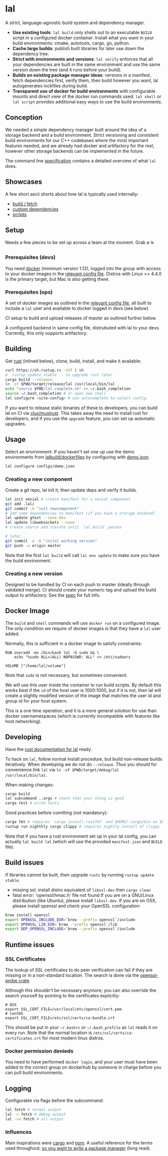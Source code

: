 # lal
A strict, language-agnostic build system and dependency manager.

* **Use existing tools**: `lal build` only shells out to an executable `BUILD` script in a configured docker container. Install what you want in your build environments: cmake, autotools, cargo, go, python.
* **Cache large builds**: publish built libraries for later use down the dependency tree.
* **Strict with environments and versions**: `lal verify` enforces that all your dependencies are built in the same environment and use the same version down the tree (and it runs before your build).
* **Builds on existing package manager ideas**: versions in a manifest, fetch dependencies first, verify them, then build however you want, lal autogenerates lockfiles during build.
* **Transparent use of docker for build environments** with configurable mounts and direct view of the docker run commands used. `lal shell` or `lal script` provides additional easy ways to use the build environments.

## Conception
We needed a simple dependency manager built around the idea of a storage backend and a build environment. Strict versioning and consistent build environments for our C++ codebases where the most important features needed, and we already had docker and artifactory for the rest, however other storage backends can be implemented in the future.

The command line [specification](./SPEC.md) contains a detailed overview of what `lal` does.

## Showcases
A few short ascii shorts about how lal is typically used internally:

- [build / fetch](https://asciinema.org/a/3udzvbettco6sx44mbn238x0v)
- [custom dependencies](https://asciinema.org/a/c9v790m4euh190ladaqzfdc43)
- [scripts](https://asciinema.org/a/a3xmki0iz5j0am2vv780p41xa)

## Setup
Needs a few pieces to be set up across a team at the moment. Grab a :coffee:

### Prerequisites (devs)
You need [docker](https://docs.docker.com/engine/installation/linux/) (minimum version 1.12), logged into the group with access to your docker images in the [relevant config file](./configs). Distros with Linux >= 4.4.0 is the primary target, but Mac is also getting there.

### Prerequisites (ops)
A set of docker images as outlined in the [relevant config file](./configs), all built to include a `lal` user and available to docker logged in devs (see below)

CI setup to build and upload releases of master as outlined further below.

A configured backend in same config file, distrubuted with lal to your devs. Currently, this only supports artifactory.

## Building
Get [rust](https://www.rust-lang.org/downloads.html) (inlined below), clone, build, install, and make it available:

```sh
curl https://sh.rustup.rs -sSf | sh
# `rustup update stable` - to upgrade rust later
cargo build --release
ln -sf $PWD/target/release/lal /usr/local/bin/lal
echo "source $PWD/lal.complete.sh" >> ~/.bash_completion
source ~/.bash_completion # or open new shell
lal configure <site-config> # use autocomplete to select config
```

If you want to release static binaries of these to developers, you can build lal on CI via [clux/muslrust](https://github.com/clux/muslrust). This takes away the need to install rust for developers, and if you use the `upgrade` feature, you can set up automatic upgrades.

## Usage
Select an environment. If you haven't set one up use the demo environments from [lalbuild/dockerfiles](https://github.com/lalbuild/dockerfiles) by configuring with [demo.json](./configs/demo.json).

```sh
lal configure configs/demo.json
```

### Creating a new component
Create a git repo, lal init it, then update deps and verify it builds.

```sh
lal init xenial # create manifest for a xenial component
git add .lal/
git commit -m "init newcomponent"
# add some dependencies to manifest (if you have a storage backend)
lal update gtest --save-dev
lal update libwebsockets --save
# create source and iterate until `lal build` passes

# later..
git commit -a -m "inital working version"
git push -u origin master
```

Note that the first `lal build` will call `lal env update` to make sure you have the build environment.

### Creating a new version
Designed to be handled by CI on each push to master (ideally through validated merge). CI should create your numeric tag and upload the build output to artifactory.  See the [spec](./SPEC.md) for full info.

## Docker Image
The `build` and `shell` commands will use `docker run` on a configured image. The only condition we require of docker images is that they have a `lal` user added.

Normally, this is sufficient in a docker image to satisfy constraints:

```
RUN useradd -ms /bin/bash lal -G sudo && \
    echo "%sudo ALL=(ALL) NOPASSWD: ALL" >> /etc/sudoers

VOLUME ["/home/lal/volume"]
```

Note that `sudo` is not necessary, but sometimes convenient.

We will use this user inside the container to run build scripts. By default this works best if the `id` of the host user is 1000:1000, but if it is not, then lal will create a slightly modified version of the image that matches the user id and group id for your host system.

This is a one time operation, and it is a more general solution for use than docker usernamespaces (which is currently incompatible with features like host networking).

## Developing
Have the [rust documentation for lal](https://cisco.github.io/lal-build-manager) ready.

To hack on `lal`, follow normal install procedure, but build non-release builds iteratively.
When developing we do not do `--release`. Thus you should for convenience link `lal` via `ln -sf $PWD/target/debug/lal /usr/local/bin/lal`.

When making changes:

```sh
cargo build
lal subcommand ..args # check that your thing is good
cargo test # write tests
```

Good practices before comitting (not mandatory):

```sh
cargo fmt # requires `cargo install rustfmt` and $HOME/.cargo/bin on $PATH
rustup run nighthly cargo clippy # requires nightly install of clippy
```

Note that if you have a rust environment set up in your lal config, you can actually `lal build lal` (which will use the provided `manifest.json` and `BUILD` file).

## Build issues
If libraries cannot be built, then upgrade `rustc` by running `rustup update stable`.

- missing ssl: install distro equivalent of `libssl-dev` then `cargo clean`
- fatal error: 'openssl/hmac.h' file not found If you are on a GNU/Linux distribution (like Ubuntu), please install `libssl-dev`. If you are on OSX, please install openssl and check your OpenSSL configuration:

```sh
brew install openssl
export OPENSSL_INCLUDE_DIR=`brew --prefix openssl`/include
export OPENSSL_LIB_DIR=`brew --prefix openssl`/lib
export DEP_OPENSSL_INCLUDE=`brew --prefix openssl`/include
```

## Runtime issues
### SSL Certificates
The lookup of SSL certificates to do peer verification can fail if they are missing or in a non-standard location. The search is done via the [openssl-probe crate](https://github.com/alexcrichton/openssl-probe/blob/master/src/lib.rs).

Although this shouldn't be necessary anymore; you can also override the search yourself by pointing to the certificates explicitly:

```
# OSX
export SSL_CERT_FILE=/usr/local/etc/openssl/cert.pem
# CentOS
export SSL_CERT_FILE=/etc/ssl/certs/ca-bundle.crt
```


This should be put in your `~/.bashrc` or `~/.bash_profile` as `lal` reads it on every run. Note that the normal location is `/etc/ssl/certs/ca-certificates.crt` for most modern linux distros.

### Docker permission denieds
You need to have performed `docker login`, and your user must have been added to the correct group on dockerhub by someone in charge before you can pull build environments.

## Logging
Configurable via flags before the subcommand:

```sh
lal fetch # normal output
lal -v fetch # debug output
lal -vv fetch # all output
```

### Influences
Main inspirations were [cargo](https://github.com/rust-lang/cargo) and [npm](https://github.com/npm/npm).
A useful reference for the terms used throughout: [so you want to write a package manager](https://medium.com/@sdboyer/so-you-want-to-write-a-package-manager-4ae9c17d9527#.rlvjqxc4r) (long read).
